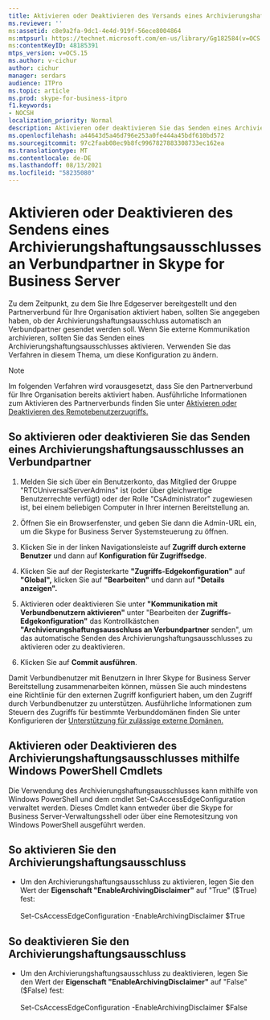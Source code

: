 ```yaml
---
title: Aktivieren oder Deaktivieren des Versands eines Archivierungshaftungsausschlusses an Verbundpartner
ms.reviewer: ''
ms:assetid: c8e9a2fa-9dc1-4e4d-919f-56ece8004864
ms:mtpsurl: https://technet.microsoft.com/en-us/library/Gg182584(v=OCS.15)
ms:contentKeyID: 48185391
mtps_version: v=OCS.15
ms.author: v-cichur
author: cichur
manager: serdars
audience: ITPro
ms.topic: article
ms.prod: skype-for-business-itpro
f1.keywords:
- NOCSH
localization_priority: Normal
description: Aktivieren oder deaktivieren Sie das Senden eines Archivierungshaftungsausschlusses an Verbundpartner in Skype for Business Server.
ms.openlocfilehash: a44643d5a46d796e253a0fe444a45bdf610bd572
ms.sourcegitcommit: 97c2faab08ec9b8fc9967827883308733ec162ea
ms.translationtype: MT
ms.contentlocale: de-DE
ms.lasthandoff: 08/13/2021
ms.locfileid: "58235080"
---
```

# <a name="enable-or-disable-sending-an-archiving-disclaimer-to-federated-partners-in-skype-for-business-server"></a>Aktivieren oder Deaktivieren des Sendens eines Archivierungshaftungsausschlusses an Verbundpartner in Skype for Business Server

Zu dem Zeitpunkt, zu dem Sie Ihre Edgeserver bereitgestellt und den Partnerverbund für Ihre Organisation aktiviert haben, sollten Sie angegeben haben, ob der Archivierungshaftungsausschluss automatisch an Verbundpartner gesendet werden soll. Wenn Sie externe Kommunikation archivieren, sollten Sie das Senden eines Archivierungshaftungsausschlusses aktivieren. Verwenden Sie das Verfahren in diesem Thema, um diese Konfiguration zu ändern.

> [!NOTE]
> Im folgenden Verfahren wird vorausgesetzt, dass Sie den Partnerverbund für Ihre Organisation bereits aktiviert haben. Ausführliche Informationen zum Aktivieren des Partnerverbunds finden Sie unter [Aktivieren oder Deaktivieren des Remotebenutzerzugriffs.](enable-or-disable-remote-user-access.md)


## <a name="to-enable-or-disable-sending-of-an-archiving-disclaimer-to-federated-partners"></a>So aktivieren oder deaktivieren Sie das Senden eines Archivierungshaftungsausschlusses an Verbundpartner

1.  Melden Sie sich über ein Benutzerkonto, das Mitglied der Gruppe "RTCUniversalServerAdmins" ist (oder über gleichwertige Benutzerrechte verfügt) oder der Rolle "CsAdministrator" zugewiesen ist, bei einem beliebigen Computer in Ihrer internen Bereitstellung an.

2.  Öffnen Sie ein Browserfenster, und geben Sie dann die Admin-URL ein, um die Skype for Business Server Systemsteuerung zu öffnen. 

3.  Klicken Sie in der linken Navigationsleiste auf **Zugriff durch externe Benutzer** und dann auf **Konfiguration für Zugriffsedge**.

4.  Klicken Sie auf der Registerkarte **"Zugriffs-Edgekonfiguration"** auf **"Global",** klicken Sie auf **"Bearbeiten"** und dann auf **"Details anzeigen".**

5.  Aktivieren oder deaktivieren Sie unter **"Kommunikation mit Verbundbenutzern aktivieren"** unter "Bearbeiten der **Zugriffs-Edgekonfiguration"** das Kontrollkästchen **"Archivierungshaftungsausschluss an Verbundpartner** senden", um das automatische Senden des Archivierungshaftungsausschlusses zu aktivieren oder zu deaktivieren.

6.  Klicken Sie auf **Commit ausführen**.

Damit Verbundbenutzer mit Benutzern in Ihrer Skype for Business Server Bereitstellung zusammenarbeiten können, müssen Sie auch mindestens eine Richtlinie für den externen Zugriff konfiguriert haben, um den Zugriff durch Verbundbenutzer zu unterstützen. Ausführliche Informationen zum Steuern des Zugriffs für bestimmte Verbunddomänen finden Sie unter Konfigurieren der [Unterstützung für zulässige externe Domänen.](../sip-domains/manage-sip-federated-domains-for-your-organization.md#configure-support-for-allowed-external-domains-in-skype-for-business-server)


## <a name="enabling-or-disabling-the-archiving-disclaimer-by-using-windows-powershell-cmdlets"></a>Aktivieren oder Deaktivieren des Archivierungshaftungsausschlusses mithilfe Windows PowerShell Cmdlets

Die Verwendung des Archivierungshaftungsausschlusses kann mithilfe von Windows PowerShell und dem cmdlet Set-CsAccessEdgeConfiguration verwaltet werden. Dieses Cmdlet kann entweder über die Skype for Business Server-Verwaltungsshell oder über eine Remotesitzung von Windows PowerShell ausgeführt werden. 

## <a name="to-enable-the-archiving-disclaimer"></a>So aktivieren Sie den Archivierungshaftungsausschluss

  - Um den Archivierungshaftungsausschluss zu aktivieren, legen Sie den Wert der **Eigenschaft "EnableArchivingDisclaimer"** auf "True" ($True) fest:<br/><br/>Set-CsAccessEdgeConfiguration -EnableArchivingDisclaimer $True

## <a name="to-disable-the-archiving-disclaimer"></a>So deaktivieren Sie den Archivierungshaftungsausschluss

  - Um den Archivierungshaftungsausschluss zu deaktivieren, legen Sie den Wert der **Eigenschaft "EnableArchivingDisclaimer"** auf "False" ($False) fest:<br/><br/>Set-CsAccessEdgeConfiguration -EnableArchivingDisclaimer $False

